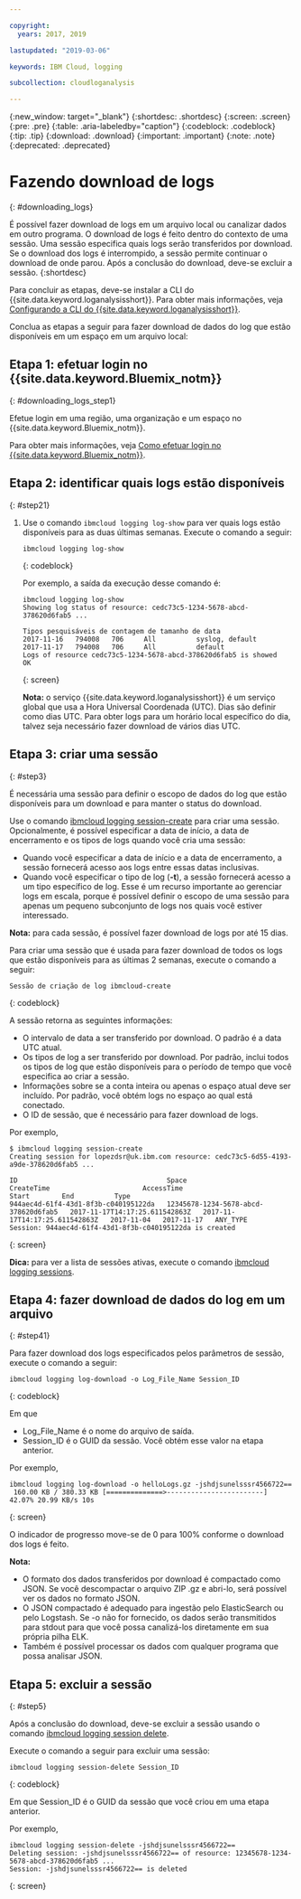 ```yaml
---

copyright:
  years: 2017, 2019

lastupdated: "2019-03-06"

keywords: IBM Cloud, logging

subcollection: cloudloganalysis

---
```


{:new_window: target="_blank"}
{:shortdesc: .shortdesc}
{:screen: .screen}
{:pre: .pre}
{:table: .aria-labeledby="caption"}
{:codeblock: .codeblock}
{:tip: .tip}
{:download: .download}
{:important: .important}
{:note: .note}
{:deprecated: .deprecated}

# Fazendo download de logs
{: #downloading_logs}

É possível fazer download de logs em um arquivo local ou canalizar dados em outro programa. O download de logs é feito dentro do contexto de uma sessão. Uma sessão especifica quais logs serão transferidos por download. Se o download dos logs é interrompido, a sessão permite continuar o download de onde parou. Após a conclusão do download, deve-se excluir a sessão.
{:shortdesc}

Para concluir as etapas, deve-se instalar a CLI do {{site.data.keyword.loganalysisshort}}. Para obter mais informações, veja [Configurando a CLI do {{site.data.keyword.loganalysisshort}}](https://console.bluemix.net/docs/services/CloudLogAnalysis/how-to/manage-logs/config_log_collection_cli_cloud.html#config_log_collection_cli_).


Conclua as etapas a seguir para fazer download de dados do log que estão disponíveis em um espaço em um arquivo local:

## Etapa 1: efetuar login no {{site.data.keyword.Bluemix_notm}}
{: #downloading_logs_step1}

Efetue login em uma região, uma organização e um espaço no {{site.data.keyword.Bluemix_notm}}. 

Para obter mais informações, veja [Como efetuar login no {{site.data.keyword.Bluemix_notm}}](/docs/services/CloudLogAnalysis/qa/cli_qa.html#login).

## Etapa 2: identificar quais logs estão disponíveis
{: #step21}

1. Use o comando `ibmcloud logging log-show` para ver quais logs estão disponíveis para as duas últimas semanas. Execute o comando a seguir:

    ```
    ibmcloud logging log-show
    ```
    {: codeblock}
    
    Por exemplo, a saída da execução desse comando é:
    
    ```
    ibmcloud logging log-show 
    Showing log status of resource: cedc73c5-1234-5678-abcd-378620d6fab5 ...

    Tipos pesquisáveis de contagem de tamanho de data   
    2017-11-16   794008   706     All          syslog, default   
	2017-11-17   794008   706     All          default   
    Logs of resource cedc73c5-1234-5678-abcd-378620d6fab5 is showed
    OK
    ```
    {: screen}

    **Nota:** o serviço {{site.data.keyword.loganalysisshort}} é um serviço global que usa a Hora Universal Coordenada (UTC). Dias são definir como dias UTC. Para obter logs para um horário local específico do dia, talvez seja necessário fazer download de vários dias UTC.


## Etapa 3: criar uma sessão
{: #step3}

É necessária uma sessão para definir o escopo de dados do log que estão disponíveis para um download e para manter o status do download. 

Use o comando [ibmcloud logging session-create](/docs/services/CloudLogAnalysis/reference/log_analysis_cli_cloud.html#session_create) para criar uma sessão. Opcionalmente, é possível especificar a data de início, a data de encerramento e os tipos de logs quando você cria uma sessão:  

* Quando você especificar a data de início e a data de encerramento, a sessão fornecerá acesso aos logs entre essas datas inclusivas. 
* Quando você especificar o tipo de log (**-t**), a sessão fornecerá acesso a um tipo específico de log. Esse é um recurso importante ao gerenciar logs em escala, porque é possível definir o escopo de uma sessão para apenas um pequeno subconjunto de logs nos quais você estiver interessado.

**Nota:** para cada sessão, é possível fazer download de logs por até 15 dias.

Para criar uma sessão que é usada para fazer download de todos os logs que estão disponíveis para as últimas 2 semanas, execute o comando a seguir:

```
Sessão de criação de log ibmcloud-create 
```
{: codeblock}

A sessão retorna as seguintes informações:

* O intervalo de data a ser transferido por download. O padrão é a data UTC atual.
* Os tipos de log a ser transferido por download. Por padrão, inclui todos os tipos de log que estão disponíveis para o período de tempo que você especifica ao criar a sessão. 
* Informações sobre se a conta inteira ou apenas o espaço atual deve ser incluído. Por padrão, você obtém logs no espaço ao qual está conectado.
* O ID de sessão, que é necessário para fazer download de logs.

Por exemplo,

```
$ ibmcloud logging session-create
Creating session for lopezdsr@uk.ibm.com resource: cedc73c5-6d55-4193-a9de-378620d6fab5 ...

ID                                     Space                                  CreateTime                       AccessTime                       Start        End          Type   
944aec4d-61f4-43d1-8f3b-c040195122da   12345678-1234-5678-abcd-378620d6fab5   2017-11-17T14:17:25.611542863Z   2017-11-17T14:17:25.611542863Z   2017-11-04   2017-11-17   ANY_TYPE   
Session: 944aec4d-61f4-43d1-8f3b-c040195122da is created
```
{: screen}

**Dica:** para ver a lista de sessões ativas, execute o comando [ibmcloud logging sessions](/docs/services/CloudLogAnalysis/reference/log_analysis_cli_cloud.html#session_list).

## Etapa 4: fazer download de dados do log em um arquivo
{: #step41}

Para fazer download dos logs especificados pelos parâmetros de sessão, execute o comando a seguir:

```
ibmcloud logging log-download -o Log_File_Name Session_ID
```
{: codeblock}

Em que

* Log_File_Name é o nome do arquivo de saída.
* Session_ID é o GUID da sessão. Você obtém esse valor na etapa anterior.

Por exemplo,

```
ibmcloud logging log-download -o helloLogs.gz -jshdjsunelsssr4566722==
 160.00 KB / 380.33 KB [==============>------------------------]  42.07% 20.99 KB/s 10s
```
{: screen}

O indicador de progresso move-se de 0 para 100% conforme o download dos logs é feito.

**Nota:** 

* O formato dos dados transferidos por download é compactado como JSON. Se você descompactar o arquivo ZIP .gz e abri-lo, será possível ver os dados no formato JSON. 
* O JSON compactado é adequado para ingestão pelo ElasticSearch ou pelo Logstash. Se -o não for fornecido, os dados serão transmitidos para stdout para que você possa canalizá-los diretamente em sua própria pilha ELK.
* Também é possível processar os dados com qualquer programa que possa analisar JSON. 

## Etapa 5: excluir a sessão
{: #step5}

Após a conclusão do download, deve-se excluir a sessão usando o comando [ibmcloud logging session delete](/docs/services/CloudLogAnalysis/reference/log_analysis_cli_cloud.html#delete). 

Execute o comando a seguir para excluir uma sessão:

```
ibmcloud logging session-delete Session_ID
```
{: codeblock}

Em que Session_ID é o GUID da sessão que você criou em uma etapa anterior.

Por exemplo,

```
ibmcloud logging session-delete -jshdjsunelsssr4566722==
Deleting session: -jshdjsunelsssr4566722== of resource: 12345678-1234-5678-abcd-378620d6fab5 ...
Session: -jshdjsunelsssr4566722== is deleted

```
{: screen}




